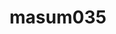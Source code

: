 ---
title: masum035
github: https://github.com/masum035
mode: dark
transition: 1s
score: 78.7
archetype:
- GIF
- Descriptive
---
